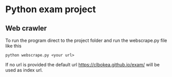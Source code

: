 # Python exam project
## Web crawler
To run the program direct to the project folder and run the webscrape.py file like this
```Terminal
python webscrape.py <your url>
```
If no url is provided the default url https://clbokea.github.io/exam/ will be used as index url.
